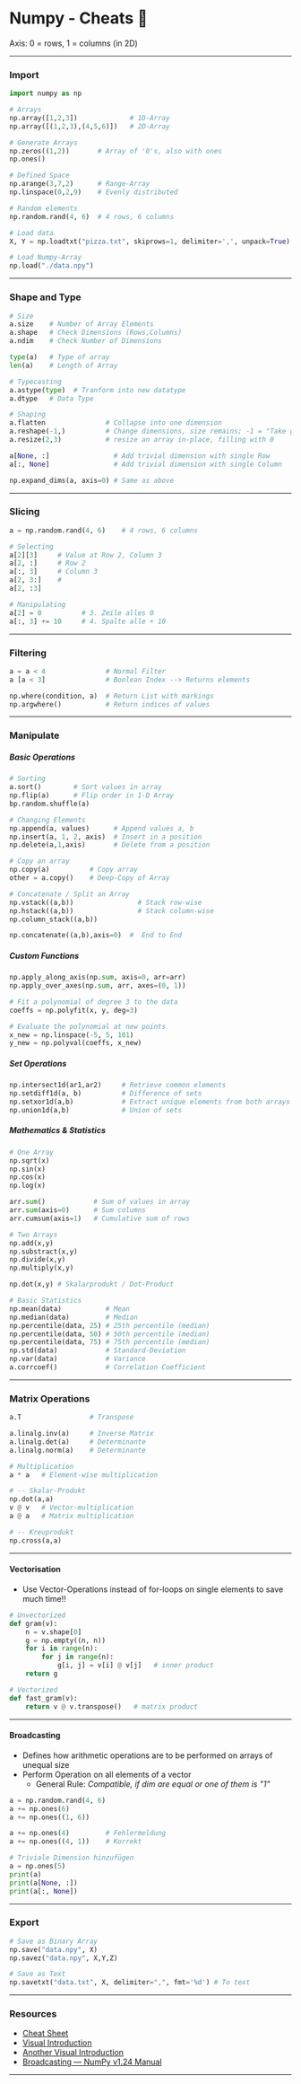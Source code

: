 # Numpy - Cheats 🧮

Axis: 0 = rows, 1 = columns (in 2D)

---
### Import
```python
import numpy as np

# Arrays
np.array([1,2,3])             # 1D-Array
np.array([(1,2,3),(4,5,6)])   # 2D-Array

# Generate Arrays
np.zeros((1,2))       # Array of '0's, also with ones
np.ones()

# Defined Space
np.arange(3,7,2)      # Range-Array
np.linspace(0,2,9)    # Evenly distributed

# Random elements
np.random.rand(4, 6)  # 4 rows, 6 columns

# Load data
X, Y = np.loadtxt("pizza.txt", skiprows=1, delimiter=',', unpack=True)

# Load Numpy-Array
np.load("./data.npy")
```

---
### Shape and Type
```python
# Size
a.size    # Number of Array Elements
a.shape   # Check Dimensions (Rows,Columns)
a.ndim    # Check Number of Dimensions

type(a)   # Type of array
len(a)    # Length of Array

# Typecasting
a.astype(type)  # Tranform into new datatype
a.dtype   # Data Type

# Shaping
a.flatten               # Collapse into one dimension
a.reshape(-1,)			# Change dimensions, size remains; -1 = "Take given dimension"
a.resize(2,3)			# resize an array in-place, filling with 0

a[None, :]				  # Add trivial dimension with single Row
a[:, None]				  # Add trivial dimension with single Column

np.expand_dims(a, axis=0) # Same as above
```

---
### Slicing
```python
a = np.random.rand(4, 6) 	# 4 rows, 6 columns

# Selecting
a[2][3]   	# Value at Row 2, Column 3 
a[2, :]	 	# Row 2
a[:, 3]		# Column 3
a[2, 3:]	# 
a[2, :3]

# Manipulating
a[2] = 0          # 3. Zeile alles 0
a[:, 3] += 10     # 4. Spalte alle + 10
```

---
### Filtering
```python
a = a < 4               # Normal Filter
a [a < 3]               # Boolean Index --> Returns elements

np.where(condition, a)  # Return List with markings
np.argwhere()           # Return indices of values
```

---
### Manipulate

##### Basic Operations
```python
# Sorting
a.sort()        # Sort values in array
np.flip(a)    	# Flip order in 1-D Array
bp.random.shuffle(a)

# Changing Elements
np.append(a, values)      # Append values a, b
np.insert(a, 1, 2, axis)  # Insert in a position
np.delete(a,1,axis)       # Delete from a position

# Copy an array
np.copy(a)      	# Copy array
other = a.copy()  	# Deep-Copy of Array

# Concatenate / Split an Array
np.vstack((a,b))                # Stack row-wise
np.hstack((a,b))                # Stack column-wise
np.column_stack((a,b))          

np.concatenate((a,b),axis=0)  #  End to End
```

##### Custom Functions
```python
np.apply_along_axis(np.sum, axis=0, arr=arr)
np.apply_over_axes(np.sum, arr, axes=(0, 1))
```

```python
# Fit a polynomial of degree 3 to the data
coeffs = np.polyfit(x, y, deg=3)

# Evaluate the polynomial at new points
x_new = np.linspace(-5, 5, 101)
y_new = np.polyval(coeffs, x_new)
```

##### Set Operations
```python
np.intersect1d(ar1,ar2)		# Retrieve common elements
np.setdiff1d(a, b)			# Difference of sets
np.setxor1d(a,b)			# Extract unique elements from both arrays
np.union1d(a,b)				# Union of sets
```

##### Mathematics & Statistics
```python
# One Array
np.sqrt(x)
np.sin(x)
np.cos(x)
np.log(x)

arr.sum()            # Sum of values in array
arr.sum(axis=0)      # Sum columns
arr.cumsum(axis=1)   # Cumulative sum of rows

# Two Arrays
np.add(x,y)
np.substract(x,y)
np.divide(x,y)
np.multiply(x,y)

np.dot(x,y) # Skalarprodukt / Dot-Product

# Basic Statistics
np.mean(data)           # Mean
np.median(data)         # Median
np.percentile(data, 25) # 25th percentile (median)
np.percentile(data, 50) # 50th percentile (median)
np.percentile(data, 75) # 75th percentile (median)
np.std(data)            # Standard-Deviation
np.var(data)            # Variance
a.corrcoef()        	# Correlation Coefficient
```

---
### Matrix Operations
```python
a.T					# Transpose

a.linalg.inv(a)		# Inverse Matrix
a.linalg.det(a)		# Determinante
a.linalg.norm(a)	# Determinante

# Multiplication
a * a	# Element-wise multiplication

# -- Skalar-Produkt
np.dot(a,a)		
v @ v 	# Vector-multiplication
a @ a	# Matrix multiplication 

# -- Kreuprodukt
np.cross(a,a)	
```

---
#### Vectorisation
- Use Vector-Operations instead of for-loops on single elements to save much time!!
```python
# Unvectorized
def gram(v):
	n = v.shape[0]
	g = np.empty((n, n))
	for i in range(n):
		for j in range(n):
			g[i, j] = v[i] @ v[j]   # inner product
	return g

# Vectorized
def fast_gram(v):
	return v @ v.transpose()   # matrix product
```

---
#### Broadcasting
- Defines how arithmetic operations are to be performed on arrays of unequal size
- Perform Operation on all elements of a vector
    - General Rule: *Compatible, if dim are equal or one of them is "1"*
```python
a = np.random.rand(4, 6)
a += np.ones(6)
a += np.ones((1, 6))

a += np.ones(4)			# Fehlermeldung
a += np.ones((4, 1))	# Korrekt

# Triviale Dimension hinzufügen
a = np.ones(5)
print(a)
print(a[None, :])
print(a[:, None])
```

---
### Export
```python
# Save as Binary Array
np.save("data.npy", X)
np.savez("data.npy", X,Y,Z)

# Save as Text
np.savetxt("data.txt", X, delimiter=",", fmt='%d') # To text
```

---
### Resources
- [Cheat Sheet](https://s3.amazonaws.com/assets.datacamp.com/blog_assets/Numpy_Python_Cheat_Sheet.pdf)
- [Visual Introduction](https://jalammar.github.io/visual-numpy/)
- [Another Visual Introduction](https://betterprogramming.pub/numpy-illustrated-the-visual-guide-to-numpy-3b1d4976de1d)
- [Broadcasting — NumPy v1.24 Manual](https://numpy.org/doc/stable/user/basics.broadcasting.html)

---